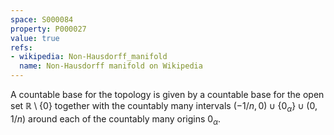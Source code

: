 ```yaml
---
space: S000084
property: P000027
value: true
refs:
- wikipedia: Non-Hausdorff_manifold
  name: Non-Hausdorff manifold on Wikipedia
---
```


A countable base for the topology is given by a countable base for the open set $\mathbb R\setminus\{0\}$ together with the countably many intervals $(-1/n,0)\cup\{0_\alpha\}\cup(0,1/n)$ around each of the countably many origins $0_\alpha$.
